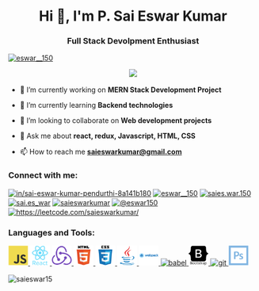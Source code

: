 
<h1 align="center">Hi 👋, I'm P. Sai Eswar Kumar</h1>
<h3 align="center">Full Stack Devolpment Enthusiast</h3>

<p align="left"> <a href="https://twitter.com/eswar__150" target="blank"><img src="https://img.shields.io/twitter/follow/eswar__150?logo=twitter&style=for-the-badge" alt="eswar__150" /></a> </p>

<div align="center"><img src = "https://media.tenor.com/NOYF3f82b_gAAAAC/programmer.gif" height = "250px"></div>

- 🔭 I’m currently working on **MERN Stack Development Project**

- 🌱 I’m currently learning **Backend technologies**

- 👯 I’m looking to collaborate on **Web development projects**

- 💬 Ask me about **react, redux, Javascript, HTML, CSS**

- 📫 How to reach me **saieswarkumar@gmail.com**

<h3 align="left">Connect with me:</h3>
<p align="left">
  <a href="https://linkedin.com/in/in/sai-eswar-kumar-pendurthi-8a141b180" target="blank"><img align="center" src="https://raw.githubusercontent.com/rahuldkjain/github-profile-readme-generator/master/src/images/icons/Social/linked-in-alt.svg" alt="in/sai-eswar-kumar-pendurthi-8a141b180" height="30" width="40" /></a>
  <a href="https://twitter.com/eswar__150" target="blank"><img align="center" src="https://raw.githubusercontent.com/rahuldkjain/github-profile-readme-generator/master/src/images/icons/Social/twitter.svg" alt="eswar__150" height="30" width="40" /></a>
  <a href="https://fb.com/saies.war.150" target="blank"><img align="center" src="https://raw.githubusercontent.com/rahuldkjain/github-profile-readme-generator/master/src/images/icons/Social/facebook.svg" alt="saies.war.150" height="30" width="40" /></a>
  <a href="https://instagram.com/sai.es_war" target="blank"><img align="center" src="https://raw.githubusercontent.com/rahuldkjain/github-profile-readme-generator/master/src/images/icons/Social/instagram.svg" alt="sai.es_war" height="30" width="40" /></a>
  <a href="https://codesandbox.com/saieswarkumar" target="blank"><img align="center" src="https://raw.githubusercontent.com/rahuldkjain/github-profile-readme-generator/master/src/images/icons/Social/codesandbox.svg" alt="saieswarkumar" height="30" width="40" /></a>
  <a href="https://codepen.io/@eswar150" target="blank"><img align="center" src="https://raw.githubusercontent.com/rahuldkjain/github-profile-readme-generator/master/src/images/icons/Social/codepen.svg" alt="@eswar150" height="30" width="40" /></a>
  <a href="https://www.leetcode.com/https://leetcode.com/saieswarkumar/" target="blank"><img align="center" src="https://raw.githubusercontent.com/rahuldkjain/github-profile-readme-generator/master/src/images/icons/Social/leet-code.svg" alt="https://leetcode.com/saieswarkumar/" height="30" width="40" /></a>
</p>

<h3 align="left">Languages and Tools:</h3>
<p align="left">
  
  <a href="https://developer.mozilla.org/en-US/docs/Web/JavaScript" target="_blank" rel="noreferrer"> <img src="https://raw.githubusercontent.com/devicons/devicon/master/icons/javascript/javascript-original.svg" alt="javascript" width="40" height="40"/> </a> <a href="https://reactjs.org/" target="_blank" rel="noreferrer"> <img src="https://raw.githubusercontent.com/devicons/devicon/master/icons/react/react-original-wordmark.svg" alt="react" width="40" height="40"/> </a> <a href="https://redux.js.org" target="_blank" rel="noreferrer"> <img src="https://raw.githubusercontent.com/devicons/devicon/master/icons/redux/redux-original.svg" alt="redux" width="40" height="40"/> </a><a href="https://www.w3.org/html/" target="_blank" rel="noreferrer"> <img src="https://raw.githubusercontent.com/devicons/devicon/master/icons/html5/html5-original-wordmark.svg" alt="html5" width="40" height="40"/> </a><a href="https://www.w3schools.com/css/" target="_blank" rel="noreferrer"> <img src="https://raw.githubusercontent.com/devicons/devicon/master/icons/css3/css3-original-wordmark.svg" alt="css3" width="40" height="40"/> </a> <a href="https://www.java.com" target="_blank" rel="noreferrer"> <img src="https://raw.githubusercontent.com/devicons/devicon/master/icons/java/java-original.svg" alt="java" width="40" height="40"/> </a></a> <a href="https://webpack.js.org" target="_blank" rel="noreferrer"> <img src="https://raw.githubusercontent.com/devicons/devicon/d00d0969292a6569d45b06d3f350f463a0107b0d/icons/webpack/webpack-original-wordmark.svg" alt="webpack" width="40" height="40"/> </a><a href="https://babeljs.io/" target="_blank" rel="noreferrer"> <img src="https://www.vectorlogo.zone/logos/babeljs/babeljs-icon.svg" alt="babel" width="40" height="40"/> </a> <a href="https://getbootstrap.com" target="_blank" rel="noreferrer"> <img src="https://raw.githubusercontent.com/devicons/devicon/master/icons/bootstrap/bootstrap-plain-wordmark.svg" alt="bootstrap" width="40" height="40"/> </a><a href="https://git-scm.com/" target="_blank" rel="noreferrer"> <img src="https://www.vectorlogo.zone/logos/git-scm/git-scm-icon.svg" alt="git" width="40" height="40"/> </a><a href="https://www.photoshop.com/en" target="_blank" rel="noreferrer"> <img src="https://raw.githubusercontent.com/devicons/devicon/master/icons/photoshop/photoshop-line.svg" alt="photoshop" width="40" height="40"/> </a>
</p>

<p align="left"><img align="center" src="https://github-readme-stats.vercel.app/api/top-langs?username=saieswar15&show_icons=true&locale=en&layout=compact" alt="saieswar15" /></p>

<!-- <p align="center">&nbsp;<img align="center" src="https://github-readme-stats.vercel.app/api?username=saieswar15&show_icons=true&locale=en" alt="saieswar15" /></p> -->

<!-- <p align="center"><img align="center" src="https://github-readme-streak-stats.herokuapp.com/?user=saieswar15&" alt="saieswar15" /></p> -->

